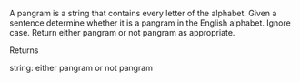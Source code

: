 A pangram is a string that contains every letter of the alphabet. Given a sentence determine whether it is a pangram in the English alphabet. Ignore case. Return either pangram or not pangram as appropriate.

Returns

string: either pangram or not pangram
